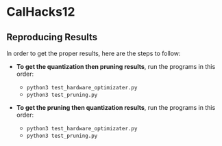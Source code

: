 # CalHacks12

## Reproducing Results

In order to get the proper results, here are the steps to follow:

- **To get the quantization then pruning results**, run the programs in this order:
  - `python3 test_hardware_optimizater.py`
  - `python3 test_pruning.py`

- **To get the pruning then quantization results**, run the programs in this order:
  - `python3 test_hardware_optimizater.py`
  - `python3 test_pruning.py`
